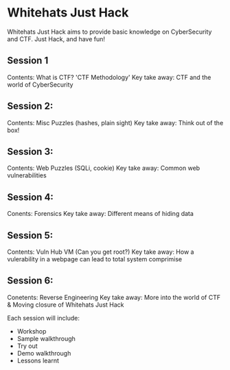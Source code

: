 # Whitehats Just Hack
Whitehats Just Hack aims to provide basic knowledge on CyberSecurity and CTF.
Just Hack, and have fun!


## Session 1
Contents: What is CTF? 'CTF Methodology'
Key take away: CTF and the world of CyberSecurity

## Session 2:
Contents: Misc Puzzles (hashes, plain sight)
Key take away: Think out of the box!

## Session 3:
Contents: Web Puzzles (SQLi, cookie)
Key take away: Common web vulnerabilities

## Session 4:
Conents: Forensics
Key take away: Different means of hiding data

## Session 5:
Contents: Vuln Hub VM (Can you get root?)
Key take away: How a vulerability in a webpage can lead to total system comprimise

## Session 6:
Conetents: Reverse Engineering
Key take away: More into the world of CTF & Moving closure of Whitehats Just Hack

Each session will include:
 - Workshop
 - Sample walkthrough
 - Try out
 - Demo walkthrough
 - Lessons learnt